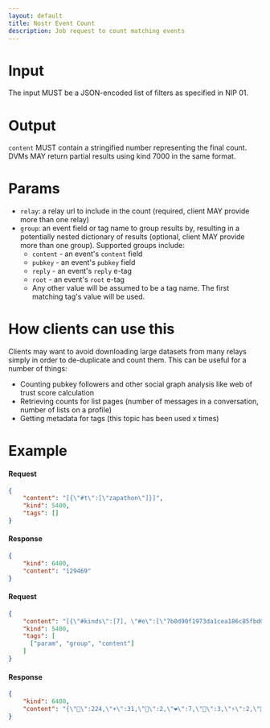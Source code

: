 ```yaml
---
layout: default
title: Nostr Event Count
description: Job request to count matching events
---
```


# Input

The input MUST be a JSON-encoded list of filters as specified in NIP 01.

# Output

`content` MUST contain a stringified number representing the final count. DVMs MAY return partial results using kind 7000 in the same format.

# Params

* `relay`: a relay url to include in the count (required, client MAY provide more than one relay)
* `group`: an event field or tag name to group results by, resulting in a potentially nested dictionary of results (optional, client MAY provide more than one group). Supported groups include:
  * `content` - an event's `content` field
  * `pubkey` - an event's `pubkey` field
  * `reply` - an event's `reply` e-tag
  * `root` - an event's `root` e-tag
  * Any other value will be assumed to be a tag name. The first matching tag's value will be used.

# How clients can use this

Clients may want to avoid downloading large datasets from many relays simply in order to de-duplicate and count them. This can be useful for a number of things:

- Counting pubkey followers and other social graph analysis like web of trust score calculation
- Retrieving counts for list pages (number of messages in a conversation, number of lists on a profile)
- Getting metadata for tags (this topic has been used x times)

# Example

#### Request
```json
{
    "content": "[{\"#t\":[\"zapathon\"]}]",
    "kind": 5400,
    "tags": []
}
```

#### Response
```json
{
    "kind": 6400,
    "content": "129469"
}
```

#### Request
```json
{
    "content": "[{\"#kinds\":[7], \"#e\":[\"7b0d90f1973da1cea186c85fbd09b3e4e455ce4d438b60a3d1f9aabc1681418f\"}]",
    "kind": 5400,
    "tags": [
      ["param", "group", "content"]
    ]
}
```

#### Response
```json
{
    "kind": 6400,
    "content": "{\"🤙\":224,\"+\":31,\"🧡\":2,\"❤️\":7,\"🤣\":3,\"⚡\":2,\"💜\":7,\":thinking face:\":1,\"🦶\":1,\"🍺\":1,\"🍆\":2,\"🤙🏼\":3,\"🔥\":2,\"🏇\":1,\"💚\":1}"
}
```

